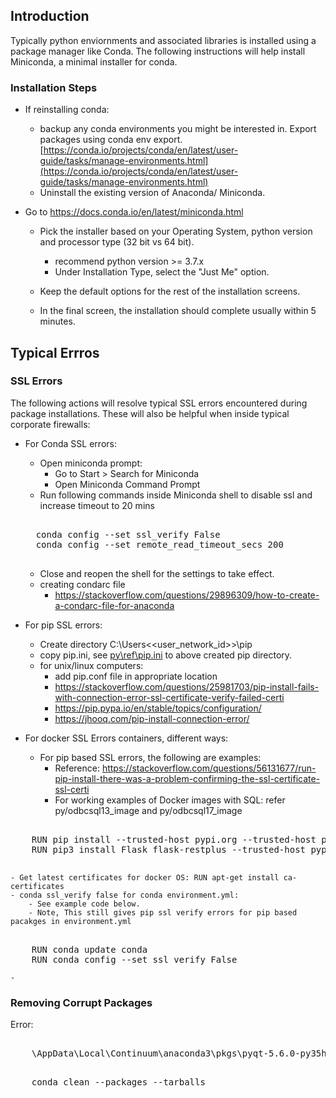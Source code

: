## Introduction

Typically python enviornments and associated libraries is installed using a package manager like Conda. The following instructions will help install Miniconda, a minimal installer for conda.

### Installation Steps

- If reinstalling conda:
    - backup any conda environments you might be interested in. Export packages using conda env export. [https://conda.io/projects/conda/en/latest/user-guide/tasks/manage-environments.html](https://conda.io/projects/conda/en/latest/user-guide/tasks/manage-environments.html)
    - Uninstall the existing version of Anaconda/ Miniconda.

- Go to https://docs.conda.io/en/latest/miniconda.html
    - Pick the installer based on your Operating System, python version and processor type (32 bit vs 64 bit).  
        - recommend python version >= 3.7.x
        - Under Installation Type, select the "Just Me" option.

    - Keep the default options for the rest of the installation screens. 
    - In the final screen, the installation should complete usually within 5 minutes.


## Typical Errros

### SSL Errors

The following actions will resolve typical SSL errors encountered during package installations. These will also be helpful when inside typical corporate firewalls:

- For Conda SSL errors:
    - Open miniconda prompt:
        - Go to Start > Search for Miniconda
        - Open Miniconda Command Prompt
    -  Run following commands inside Miniconda shell to disable ssl and increase timeout to 20 mins     
    <pre> 
    conda config --set ssl_verify False   
    conda config --set remote_read_timeout_secs 200
    </pre>
    - Close and reopen the shell for the settings to take effect.
    - creating condarc file
        - https://stackoverflow.com/questions/29896309/how-to-create-a-condarc-file-for-anaconda

- For pip SSL errors:
    - Create directory C:\Users\<<user_network_id>>\pip 
    - copy pip.ini, see [py\ref\pip.ini](py\ref\pip.ini) to above created pip directory.
    - for unix/linux computers:
        - add pip.conf file in appropriate location
        - https://stackoverflow.com/questions/25981703/pip-install-fails-with-connection-error-ssl-certificate-verify-failed-certi
        - https://pip.pypa.io/en/stable/topics/configuration/
        - https://jhooq.com/pip-install-connection-error/
- For docker SSL Errors containers, different ways:
    - For pip based SSL errors, the following are examples: 
        - Reference: https://stackoverflow.com/questions/56131677/run-pip-install-there-was-a-problem-confirming-the-ssl-certificate-ssl-certi
        - For working examples of Docker images with SQL: refer py/odbcsql13_image and py/odbcsql17_image

<pre> 
    RUN pip install --trusted-host pypi.org --trusted-host pypi.python.org --trusted-host=files.pythonhosted.org --no-cache-dir -r /usr/src/app/requirements.txt
    RUN pip3 install Flask flask-restplus --trusted-host pypi.org --trusted-host pypi.python.org --trusted-host=files.pythonhosted.org

</pre>
    - Get latest certificates for docker OS: RUN apt-get install ca-certificates
    - conda ssl_verify false for conda environment.yml: 
        - See example code below.
        - Note, This still gives pip ssl verify errors for pip based pacakges in environment.yml

<pre> 
    RUN conda update conda
    RUN conda config --set ssl_verify False
</pre>
    - 

### Removing Corrupt Packages

Error:
<pre> 
    <UserName>\AppData\Local\Continuum\anaconda3\pkgs\pyqt-5.6.0-py35hd46907b_5 appears to be corrupted.
</pre>

<pre> 
    conda clean --packages --tarballs
</pre>
